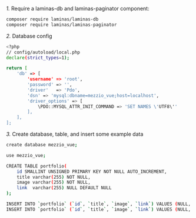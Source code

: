 *1.* Require a laminas-db and laminas-paginator component:

```bash
composer require laminas/laminas-db
composer require laminas/laminas-paginator
```

*2.* Database config

```bash
<?php
// config/autoload/local.php
declare(strict_types=1);

return [
    'db' => [
        'username' => 'root',
        'password' => '',
        'driver'   => 'Pdo',
        'dsn' => 'mysql:dbname=mezzio_vue;host=localhost',
        'driver_options' => [
            \PDO::MYSQL_ATTR_INIT_COMMAND => 'SET NAMES \'UTF8\''
        ],
    ],
];
```

*3.* Create database, table, and insert some example data

```bash
create database mezzio_vue;

use mezzio_vue;

CREATE TABLE portfolio(
    id SMALLINT UNSIGNED PRIMARY KEY NOT NULL AUTO_INCREMENT,
    title varchar(255) NOT NULL,
    image varchar(255) NOT NULL,
    link  varchar(255) NULL DEFAULT NULL
);

INSERT INTO `portfolio` (`id`, `title`, `image`, `link`) VALUES (NULL, 'WEBSITE A', 'WEBSITE-A.PNG', 'www.website-a.com');
INSERT INTO `portfolio` (`id`, `title`, `image`, `link`) VALUES (NULL, 'WEBSITE B', 'WEBSITE-B.PNG', 'www.website-b.com');
```



